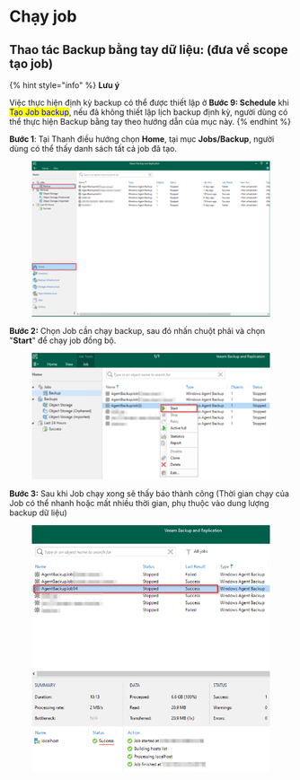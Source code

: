 # Chạy job

## Thao tác Backup bằng tay dữ liệu: (đưa về scope tạo job)

{% hint style="info" %}
**Lưu ý**

Việc thực hiện định kỳ backup có thể được thiết lập ở **Bước 9: Schedule** khi <mark style="color:blue;">Tạo Job backup</mark>, nếu đã không thiết lập lịch backup định kỳ, người dùng có thể thực hiện Backup bằng tay theo hướng dẫn của mục này.
{% endhint %}

**Bước 1**: Tại Thanh điều hướng chọn **Home**, tại mục **Jobs/Backup**, người dùng có thể thấy danh sách tất cả job đã tạo.

<figure><img src=".gitbook/assets/image (75).png" alt="" width="563"><figcaption></figcaption></figure>

**Bước 2:** Chọn Job cần chạy backup, sau đó nhấn chuột phải và chọn "**Start**" để chạy job đồng bộ.

<figure><img src=".gitbook/assets/image (28).png" alt="" width="563"><figcaption></figcaption></figure>

**Bước 3:** Sau khi Job chạy xong sẽ thấy báo thành công (Thời gian chạy của Job có thể nhanh hoặc mất nhiều thời gian, phụ thuộc vào dung lượng backup dữ liệu)

<figure><img src=".gitbook/assets/image (30).png" alt="" width="505"><figcaption></figcaption></figure>
